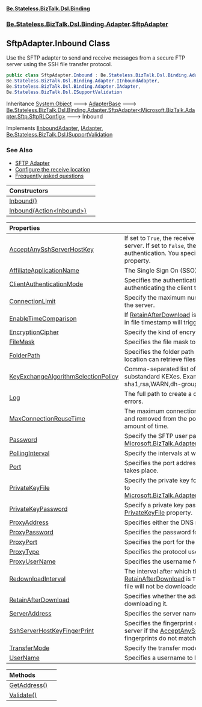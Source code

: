 #### [Be.Stateless.BizTalk.Dsl.Binding](README.md 'README')
### [Be.Stateless.BizTalk.Dsl.Binding.Adapter](Be.Stateless.BizTalk.Dsl.Binding.Adapter.md 'Be.Stateless.BizTalk.Dsl.Binding.Adapter').[SftpAdapter](SftpAdapter.md 'Be.Stateless.BizTalk.Dsl.Binding.Adapter.SftpAdapter')

## SftpAdapter.Inbound Class

Use the SFTP adapter to send and receive messages from a secure FTP server using the SSH file transfer protocol.

```csharp
public class SftpAdapter.Inbound : Be.Stateless.BizTalk.Dsl.Binding.Adapter.SftpAdapter<Microsoft.BizTalk.Adapter.Sftp.SftpRLConfig>,
Be.Stateless.BizTalk.Dsl.Binding.Adapter.IInboundAdapter,
Be.Stateless.BizTalk.Dsl.Binding.Adapter.IAdapter,
Be.Stateless.BizTalk.Dsl.ISupportValidation
```

Inheritance [System.Object](https://docs.microsoft.com/en-us/dotnet/api/System.Object 'System.Object') &#129106; [AdapterBase](AdapterBase.md 'Be.Stateless.BizTalk.Dsl.Binding.Adapter.AdapterBase') &#129106; [Be.Stateless.BizTalk.Dsl.Binding.Adapter.SftpAdapter&lt;](SftpAdapter_TConfig_.md 'Be.Stateless.BizTalk.Dsl.Binding.Adapter.SftpAdapter<TConfig>')[Microsoft.BizTalk.Adapter.Sftp.SftpRLConfig](https://docs.microsoft.com/en-us/dotnet/api/Microsoft.BizTalk.Adapter.Sftp.SftpRLConfig 'Microsoft.BizTalk.Adapter.Sftp.SftpRLConfig')[&gt;](SftpAdapter_TConfig_.md 'Be.Stateless.BizTalk.Dsl.Binding.Adapter.SftpAdapter<TConfig>') &#129106; Inbound

Implements [IInboundAdapter](IInboundAdapter.md 'Be.Stateless.BizTalk.Dsl.Binding.Adapter.IInboundAdapter'), [IAdapter](IAdapter.md 'Be.Stateless.BizTalk.Dsl.Binding.Adapter.IAdapter'), [Be.Stateless.BizTalk.Dsl.ISupportValidation](https://docs.microsoft.com/en-us/dotnet/api/Be.Stateless.BizTalk.Dsl.ISupportValidation 'Be.Stateless.BizTalk.Dsl.ISupportValidation')

### See Also
- [SFTP Adapter](https://docs.microsoft.com/en-us/biztalk/core/sftp-adapter 'https://docs.microsoft.com/en-us/biztalk/core/sftp-adapter')
- [Configure the receive location](https://docs.microsoft.com/en-us/biztalk/core/sftp-adapter#configure-the-receive-location 'https://docs.microsoft.com/en-us/biztalk/core/sftp-adapter#configure-the-receive-location')
- [Frequently asked questions](https://docs.microsoft.com/en-us/biztalk/core/sftp-adapter#frequently-asked-questions 'https://docs.microsoft.com/en-us/biztalk/core/sftp-adapter#frequently-asked-questions')

| Constructors | |
| :--- | :--- |
| [Inbound()](SftpAdapter.Inbound.Inbound().md 'Be.Stateless.BizTalk.Dsl.Binding.Adapter.SftpAdapter.Inbound.Inbound()') | |
| [Inbound(Action&lt;Inbound&gt;)](SftpAdapter.Inbound.Inbound(Action_Inbound_).md 'Be.Stateless.BizTalk.Dsl.Binding.Adapter.SftpAdapter.Inbound.Inbound(System.Action<Be.Stateless.BizTalk.Dsl.Binding.Adapter.SftpAdapter.Inbound>)') | |

| Properties | |
| :--- | :--- |
| [AcceptAnySshServerHostKey](SftpAdapter.Inbound.AcceptAnySshServerHostKey.md 'Be.Stateless.BizTalk.Dsl.Binding.Adapter.SftpAdapter.Inbound.AcceptAnySshServerHostKey') | If set to `True`, the receive location accepts any SSH public host key from the server. If set to `False`, the receive location uses the fingerprint of the server for authentication. You specify the fingerprint in the [SshServerHostKeyFingerPrint](SftpAdapter.Inbound.SshServerHostKeyFingerPrint.md 'Be.Stateless.BizTalk.Dsl.Binding.Adapter.SftpAdapter.Inbound.SshServerHostKeyFingerPrint') property. |
| [AffiliateApplicationName](SftpAdapter.Inbound.AffiliateApplicationName.md 'Be.Stateless.BizTalk.Dsl.Binding.Adapter.SftpAdapter.Inbound.AffiliateApplicationName') | The Single Sign On (SSO) Affiliate Application. |
| [ClientAuthenticationMode](SftpAdapter.Inbound.ClientAuthenticationMode.md 'Be.Stateless.BizTalk.Dsl.Binding.Adapter.SftpAdapter.Inbound.ClientAuthenticationMode') | Specifies the authentication method that the receive location uses for authenticating the client to the SSH Server. |
| [ConnectionLimit](SftpAdapter.Inbound.ConnectionLimit.md 'Be.Stateless.BizTalk.Dsl.Binding.Adapter.SftpAdapter.Inbound.ConnectionLimit') | Specify the maximum number of concurrent connections that can be opened to the server. |
| [EnableTimeComparison](SftpAdapter.Inbound.EnableTimeComparison.md 'Be.Stateless.BizTalk.Dsl.Binding.Adapter.SftpAdapter.Inbound.EnableTimeComparison') | If [RetainAfterDownload](SftpAdapter.Inbound.RetainAfterDownload.md 'Be.Stateless.BizTalk.Dsl.Binding.Adapter.SftpAdapter.Inbound.RetainAfterDownload') is set to `True`, this property determines whether a change in file timestamp will trigger a redownload of the file. |
| [EncryptionCipher](SftpAdapter.Inbound.EncryptionCipher.md 'Be.Stateless.BizTalk.Dsl.Binding.Adapter.SftpAdapter.Inbound.EncryptionCipher') | Specify the kind of encryption cipher. |
| [FileMask](SftpAdapter.Inbound.FileMask.md 'Be.Stateless.BizTalk.Dsl.Binding.Adapter.SftpAdapter.Inbound.FileMask') | Specifies the file mask to use when retrieving files from a secure FTP server. |
| [FolderPath](SftpAdapter.Inbound.FolderPath.md 'Be.Stateless.BizTalk.Dsl.Binding.Adapter.SftpAdapter.Inbound.FolderPath') | Specifies the folder path on the secure FTP server from where the receive location can retrieve files. |
| [KeyExchangeAlgorithmSelectionPolicy](SftpAdapter.Inbound.KeyExchangeAlgorithmSelectionPolicy.md 'Be.Stateless.BizTalk.Dsl.Binding.Adapter.SftpAdapter.Inbound.KeyExchangeAlgorithmSelectionPolicy') | Comma-separated list of KEX preference order. Token WARN is used to delimit substandard KEXes. Example: ecdh,dh-gex-sha1,dh-group14-sha1,rsa,WARN,dh-group1-sha1. Visit WinSCP website for latest information. |
| [Log](SftpAdapter.Inbound.Log.md 'Be.Stateless.BizTalk.Dsl.Binding.Adapter.SftpAdapter.Inbound.Log') | The full path to create a client-side log file. Use this log file to troubleshoot any errors. |
| [MaxConnectionReuseTime](SftpAdapter.Inbound.MaxConnectionReuseTime.md 'Be.Stateless.BizTalk.Dsl.Binding.Adapter.SftpAdapter.Inbound.MaxConnectionReuseTime') | The maximum connection reuse time allows connections to be gracefully closed and removed from the pool after a connection has been in use for a specific amount of time. |
| [Password](SftpAdapter.Inbound.Password.md 'Be.Stateless.BizTalk.Dsl.Binding.Adapter.SftpAdapter.Inbound.Password') | Specify the SFTP user password if you set the [ClientAuthenticationMode](SftpAdapter.Inbound.ClientAuthenticationMode.md 'Be.Stateless.BizTalk.Dsl.Binding.Adapter.SftpAdapter.Inbound.ClientAuthenticationMode') to [Microsoft.BizTalk.Adapter.Sftp.ClientAuthenticationMode.Password](https://docs.microsoft.com/en-us/dotnet/api/Microsoft.BizTalk.Adapter.Sftp.ClientAuthenticationMode.Password 'Microsoft.BizTalk.Adapter.Sftp.ClientAuthenticationMode.Password'). |
| [PollingInterval](SftpAdapter.Inbound.PollingInterval.md 'Be.Stateless.BizTalk.Dsl.Binding.Adapter.SftpAdapter.Inbound.PollingInterval') | Specify the intervals at which the adapter will poll the server. |
| [Port](SftpAdapter.Inbound.Port.md 'Be.Stateless.BizTalk.Dsl.Binding.Adapter.SftpAdapter.Inbound.Port') | Specifies the port address for the secure FTP server on which the file transfer takes place. |
| [PrivateKeyFile](SftpAdapter.Inbound.PrivateKeyFile.md 'Be.Stateless.BizTalk.Dsl.Binding.Adapter.SftpAdapter.Inbound.PrivateKeyFile') | Specify the private key for the SFTP user if you set the [ClientAuthenticationMode](SftpAdapter.Inbound.ClientAuthenticationMode.md 'Be.Stateless.BizTalk.Dsl.Binding.Adapter.SftpAdapter.Inbound.ClientAuthenticationMode') to [Microsoft.BizTalk.Adapter.Sftp.ClientAuthenticationMode.PublicKeyAuthentication](https://docs.microsoft.com/en-us/dotnet/api/Microsoft.BizTalk.Adapter.Sftp.ClientAuthenticationMode.PublicKeyAuthentication 'Microsoft.BizTalk.Adapter.Sftp.ClientAuthenticationMode.PublicKeyAuthentication'). |
| [PrivateKeyPassword](SftpAdapter.Inbound.PrivateKeyPassword.md 'Be.Stateless.BizTalk.Dsl.Binding.Adapter.SftpAdapter.Inbound.PrivateKeyPassword') | Specify a private key password, if required for the key specified in the [PrivateKeyFile](SftpAdapter.Inbound.PrivateKeyFile.md 'Be.Stateless.BizTalk.Dsl.Binding.Adapter.SftpAdapter.Inbound.PrivateKeyFile') property. |
| [ProxyAddress](SftpAdapter.Inbound.ProxyAddress.md 'Be.Stateless.BizTalk.Dsl.Binding.Adapter.SftpAdapter.Inbound.ProxyAddress') | Specifies either the DNS name or the IP address of the proxy server. |
| [ProxyPassword](SftpAdapter.Inbound.ProxyPassword.md 'Be.Stateless.BizTalk.Dsl.Binding.Adapter.SftpAdapter.Inbound.ProxyPassword') | Specifies the password for the proxy server. |
| [ProxyPort](SftpAdapter.Inbound.ProxyPort.md 'Be.Stateless.BizTalk.Dsl.Binding.Adapter.SftpAdapter.Inbound.ProxyPort') | Specifies the port for the proxy server. |
| [ProxyType](SftpAdapter.Inbound.ProxyType.md 'Be.Stateless.BizTalk.Dsl.Binding.Adapter.SftpAdapter.Inbound.ProxyType') | Specifies the protocol used by the proxy server. |
| [ProxyUserName](SftpAdapter.Inbound.ProxyUserName.md 'Be.Stateless.BizTalk.Dsl.Binding.Adapter.SftpAdapter.Inbound.ProxyUserName') | Specifies the username for the proxy server. |
| [RedownloadInterval](SftpAdapter.Inbound.RedownloadInterval.md 'Be.Stateless.BizTalk.Dsl.Binding.Adapter.SftpAdapter.Inbound.RedownloadInterval') | The interval after which the file will be downloaded again. Applicable if [RetainAfterDownload](SftpAdapter.Inbound.RetainAfterDownload.md 'Be.Stateless.BizTalk.Dsl.Binding.Adapter.SftpAdapter.Inbound.RetainAfterDownload') is `True`, and [EnableTimeComparison](SftpAdapter.Inbound.EnableTimeComparison.md 'Be.Stateless.BizTalk.Dsl.Binding.Adapter.SftpAdapter.Inbound.EnableTimeComparison') is `False`. If set to -1, the file will not be downloaded again. |
| [RetainAfterDownload](SftpAdapter.Inbound.RetainAfterDownload.md 'Be.Stateless.BizTalk.Dsl.Binding.Adapter.SftpAdapter.Inbound.RetainAfterDownload') | Specifies whether the adapter will retain a file from the SFTP server after downloading it. |
| [ServerAddress](SftpAdapter.Inbound.ServerAddress.md 'Be.Stateless.BizTalk.Dsl.Binding.Adapter.SftpAdapter.Inbound.ServerAddress') | Specifies the server name or IP address of the secure FTP server. |
| [SshServerHostKeyFingerPrint](SftpAdapter.Inbound.SshServerHostKeyFingerPrint.md 'Be.Stateless.BizTalk.Dsl.Binding.Adapter.SftpAdapter.Inbound.SshServerHostKeyFingerPrint') | Specifies the fingerprint of the server used by the adapter to authenticate the server if the [AcceptAnySshServerHostKey](SftpAdapter.Inbound.AcceptAnySshServerHostKey.md 'Be.Stateless.BizTalk.Dsl.Binding.Adapter.SftpAdapter.Inbound.AcceptAnySshServerHostKey') property is set to `False`. If the fingerprints do not match, the connection fails. |
| [TransferMode](SftpAdapter.Inbound.TransferMode.md 'Be.Stateless.BizTalk.Dsl.Binding.Adapter.SftpAdapter.Inbound.TransferMode') | Specify the transfer mode. |
| [UserName](SftpAdapter.Inbound.UserName.md 'Be.Stateless.BizTalk.Dsl.Binding.Adapter.SftpAdapter.Inbound.UserName') | Specifies a username to log on to the SFTP server. |

| Methods | |
| :--- | :--- |
| [GetAddress()](SftpAdapter.Inbound.GetAddress().md 'Be.Stateless.BizTalk.Dsl.Binding.Adapter.SftpAdapter.Inbound.GetAddress()') | |
| [Validate()](SftpAdapter.Inbound.Validate().md 'Be.Stateless.BizTalk.Dsl.Binding.Adapter.SftpAdapter.Inbound.Validate()') | |
